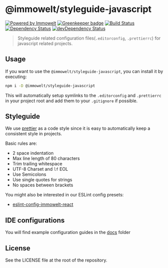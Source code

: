 # @immowelt/styleguide-javascript

[![Powered by Immowelt](https://img.shields.io/badge/powered%20by-immowelt-yellow.svg?colorB=ffb200)](https://stackshare.io/immowelt-group/)
[![Greenkeeper badge](https://badges.greenkeeper.io/ImmoweltGroup/styleguide-javascript.svg)](https://greenkeeper.io/)
[![Build Status](https://travis-ci.org/ImmoweltGroup/styleguide-javascript.svg?branch=master)](https://travis-ci.org/ImmoweltGroup/styleguide-javascript)
[![Dependency Status](https://david-dm.org/ImmoweltGroup/styleguide-javascript.svg)](https://david-dm.org/ImmoweltGroup/styleguide-javascript)
[![devDependency Status](https://david-dm.org/ImmoweltGroup/styleguide-javascript/dev-status.svg)](https://david-dm.org/ImmoweltGroup/styleguide-javascript#info=devDependencies&view=table)

> Styleguide related configuration files(`.editorconfig`, `.prettierrc`) for javascript related projects.

## Usage

If you want to use the `@immowelt/styleguide-javascript`, you can install it by executing:

```bash
npm i -D @immowelt/styleguide-javascript
```

This will automatically setup symlinks to the `.editorconfig` and `.prettierrc` in your project root and add them to your `.gitignore` if possible.

## Styleguide

We use [prettier](https://github.com/prettier/prettier) as a code style since it is easy to automatically keep a consistent style in projects.

Basic rules are:

* 2 space indentation
* Max line length of 80 characters
* Trim trailing whitespace
* UTF-8 Charset and `lf` EOL
* Use Semicolons
* Use single quotes for strings
* No spaces between brackets

You might also be interested in our ESLint config presets:

* [eslint-config-immowelt-react](https://github.com/ImmoweltGroup/eslint-config-immowelt-react)

## IDE configurations
You will find example configuration guides in the [docs](https://github.com/ImmoweltGroup/styleguide-javascript/tree/master/docs) folder

## License

See the LICENSE file at the root of the repository.
